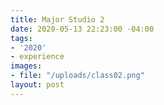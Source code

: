 ```yaml
---
title: Major Studio 2
date: 2020-05-13 22:23:00 -04:00
tags:
- '2020'
- experience
images:
- file: "/uploads/class02.png"
layout: post
---
```


